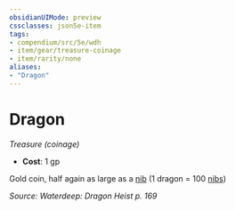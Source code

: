 ```yaml
---
obsidianUIMode: preview
cssclasses: json5e-item
tags:
- compendium/src/5e/wdh
- item/gear/treasure-coinage
- item/rarity/none
aliases: 
- "Dragon"
---
```

# Dragon
*Treasure (coinage)*  

- **Cost**: 1 gp

Gold coin, half again as large as a [nib](2-Mechanics/CLI/items/nib-wdh.md) (1 dragon = 100 [nibs](2-Mechanics/CLI/items/nib-wdh.md))

*Source: Waterdeep: Dragon Heist p. 169*